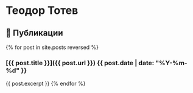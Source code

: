 # Теодор Тотев

## 📝 Публикации

{% for post in site.posts reversed %}
### [{{ post.title }}]({{ post.url }}) {{ post.date | date: "%Y-%m-%d" }}

{{ post.excerpt }}
{% endfor %}
